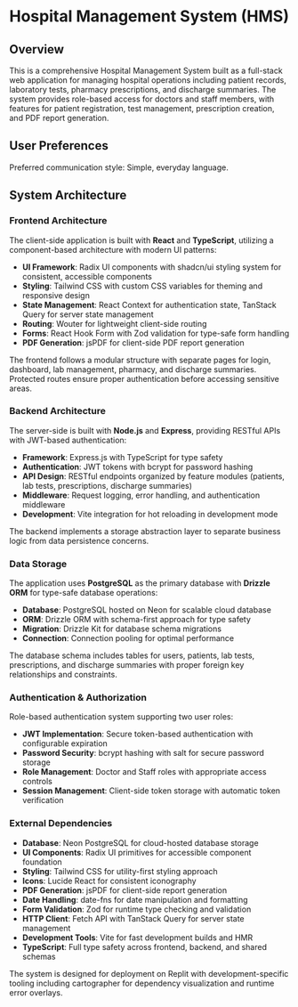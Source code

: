 # Hospital Management System (HMS)

## Overview

This is a comprehensive Hospital Management System built as a full-stack web application for managing hospital operations including patient records, laboratory tests, pharmacy prescriptions, and discharge summaries. The system provides role-based access for doctors and staff members, with features for patient registration, test management, prescription creation, and PDF report generation.

## User Preferences

Preferred communication style: Simple, everyday language.

## System Architecture

### Frontend Architecture
The client-side application is built with **React** and **TypeScript**, utilizing a component-based architecture with modern UI patterns:

- **UI Framework**: Radix UI components with shadcn/ui styling system for consistent, accessible components
- **Styling**: Tailwind CSS with custom CSS variables for theming and responsive design
- **State Management**: React Context for authentication state, TanStack Query for server state management
- **Routing**: Wouter for lightweight client-side routing
- **Forms**: React Hook Form with Zod validation for type-safe form handling
- **PDF Generation**: jsPDF for client-side PDF report generation

The frontend follows a modular structure with separate pages for login, dashboard, lab management, pharmacy, and discharge summaries. Protected routes ensure proper authentication before accessing sensitive areas.

### Backend Architecture
The server-side is built with **Node.js** and **Express**, providing RESTful APIs with JWT-based authentication:

- **Framework**: Express.js with TypeScript for type safety
- **Authentication**: JWT tokens with bcrypt for password hashing
- **API Design**: RESTful endpoints organized by feature modules (patients, lab tests, prescriptions, discharge summaries)
- **Middleware**: Request logging, error handling, and authentication middleware
- **Development**: Vite integration for hot reloading in development mode

The backend implements a storage abstraction layer to separate business logic from data persistence concerns.

### Data Storage
The application uses **PostgreSQL** as the primary database with **Drizzle ORM** for type-safe database operations:

- **Database**: PostgreSQL hosted on Neon for scalable cloud database
- **ORM**: Drizzle ORM with schema-first approach for type safety
- **Migration**: Drizzle Kit for database schema migrations
- **Connection**: Connection pooling for optimal performance

The database schema includes tables for users, patients, lab tests, prescriptions, and discharge summaries with proper foreign key relationships and constraints.

### Authentication & Authorization
Role-based authentication system supporting two user roles:

- **JWT Implementation**: Secure token-based authentication with configurable expiration
- **Password Security**: bcrypt hashing with salt for secure password storage
- **Role Management**: Doctor and Staff roles with appropriate access controls
- **Session Management**: Client-side token storage with automatic token verification

### External Dependencies

- **Database**: Neon PostgreSQL for cloud-hosted database storage
- **UI Components**: Radix UI primitives for accessible component foundation
- **Styling**: Tailwind CSS for utility-first styling approach
- **Icons**: Lucide React for consistent iconography
- **PDF Generation**: jsPDF for client-side report generation
- **Date Handling**: date-fns for date manipulation and formatting
- **Form Validation**: Zod for runtime type checking and validation
- **HTTP Client**: Fetch API with TanStack Query for server state management
- **Development Tools**: Vite for fast development builds and HMR
- **TypeScript**: Full type safety across frontend, backend, and shared schemas

The system is designed for deployment on Replit with development-specific tooling including cartographer for dependency visualization and runtime error overlays.